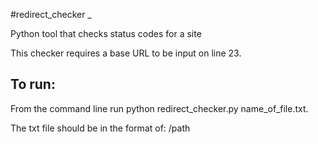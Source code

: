 #redirect_checker
_

Python tool that checks status codes for a site

This checker requires a base URL to be input on line 23.

To run:
-
From the command line run python redirect_checker.py name_of_file.txt.

The txt file should be in the format of: 
/path
